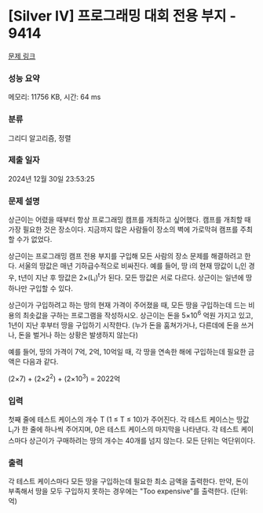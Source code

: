 # [Silver IV] 프로그래밍 대회 전용 부지 - 9414 

[문제 링크](https://www.acmicpc.net/problem/9414) 

### 성능 요약

메모리: 11756 KB, 시간: 64 ms

### 분류

그리디 알고리즘, 정렬

### 제출 일자

2024년 12월 30일 23:53:25

### 문제 설명

<p>상근이는 어렸을 때부터 항상 프로그래밍 캠프를 개최하고 싶어했다. 캠프를 개최할 때 가장 필요한 것은 장소이다. 지금까지 많은 사람들이 장소의 벽에 가로막혀 캠프를 주최할 수가 없었다.</p>

<p>상근이는 프로그래밍 캠프 전용 부지를 구입해 모든 사람의 장소 문제를 해결하려고 한다. 서울의 땅값은 매년 기하급수적으로 비싸진다. 예를 들어, 땅 i의 현재 땅값이 L<sub>i</sub>인 경우, t년이 지난 후 땅값은 2×(L<sub>i</sub>)<sup>t</sup>가 된다. 모든 땅값은 서로 다르다. 상근이는 일년에 땅 하나만 구입할 수 있다.</p>

<p>상근이가 구입하려고 하는 땅의 현재 가격이 주어졌을 때, 모든 땅을 구입하는데 드는 비용의 최솟값을 구하는 프로그램을 작성하시오. 상근이는 돈을 5×10<sup>6</sup> 억원 가지고 있고, 1년이 지난 후부터 땅을 구입하기 시작한다. (누가 돈을 훔쳐가거나, 다른데에 돈을 쓰거나, 돈을 벌거나 하는 상황은 발생하지 않는다)</p>

<p>예를 들어, 땅의 가격이 7억, 2억, 10억일 때, 각 땅을 연속한 해에 구입하는데 필요한 금액은 다음과 같다.</p>

<p>(2×7) + (2×2<sup>2</sup>) + (2×10<sup>3</sup>) = 2022억</p>

### 입력 

 <p>첫째 줄에 테스트 케이스의 개수 T (1 ≤ T ≤ 10)가 주어진다. 각 테스트 케이스는 땅값 L<sub>i</sub>가 한 줄에 하나씩 주어지며, 0은 테스트 케이스의 마지막을 나타낸다. 각 테스트 케이스마다 상근이가 구매하려는 땅의 개수는 40개를 넘지 않는다. 모든 단위는 억단위이다.</p>

### 출력 

 <p>각 테스트 케이스마다 모든 땅을 구입하는데 필요한 최소 금액을 출력한다. 만약, 돈이 부족해서 땅을 모두 구입하지 못하는 경우에는 "Too expensive"를 출력한다. (단위: 억)</p>

